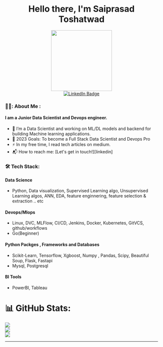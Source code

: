 
<p>
  <h1 align="center"><b>Hello there, I'm Saiprasad Toshatwad </b></h1>
</p>

<div id="header" align="center">
  <img src="https://media0.giphy.com/media/M9gbBd9nbDrOTu1Mqx/giphy.gif?cid=790b7611021c6f00b63ed67cb3038f7ef33aff0ad0464ca1&rid=giphy.gif&ct=s" width="200"/>
</div>

<div id="badges" align="center">
  <a href="https://www.linkedin.com/in/saiprasad-toshatwad-a75449206/">
    <img src="https://img.shields.io/badge/LinkedIn-blue?style=for-the-badge&logo=linkedin&logoColor=white" alt="LinkedIn Badge"/>
  </a>
</div>

### 👨‍💻: About Me :
#### I am a Junior Data Scientist and Devops engineer.

- :telescope: I’m a Data Scientist and working on ML/DL models and backend for building Machine learning  applications.
- 🥅 2023 Goals: To become a Full Stack Data Scientist and Devops Pro
- :zap: In my free time, I read tech articles on medium.
- 📬 How to reach me: [Let's get in touch!][linkedin]

### :hammer_and_wrench: Tech Stack:

#### Data Science
- Python, Data visualization, Supervised Learning algo, Unsupervised Learning
algos, ANN, EDA, feature enginnering, feature selection & extraction .. etc

#### Devops/Mlops
- Linux, DVC, MLFlow, CI/CD, Jenkins, Docker, Kubernetes, GitVCS, github/workflows
- Go(Beginner)

#### Python Packges , Frameworks and Databases
- Scikit-Learn, Tensorflow, Xgboost, Numpy , Pandas, Scipy, Beautiful Soup, Flask, Fastapi
- Mysql, Postgresql

#### BI Tools
- PowerBI, Tableau

# 📊 GitHub Stats:
![](https://github-readme-stats.vercel.app/api?username=dev-hack95&theme=vue-dark&hide_border=false&include_all_commits=false&count_private=false)<br/>
![](https://github-readme-streak-stats.herokuapp.com/?user=dev-hack95&theme=vue-dark&hide_border=false)<br/>
![](https://github-readme-stats.vercel.app/api/top-langs/?username=dev-hack95&theme=vue-dark&hide_border=false&include_all_commits=false&count_private=false&layout=compact)

<!-- Proudly created with GPRM ( https://gprm.itsvg.in ) -->
---


<!--
**dev-hack95/dev-hack95** is a ✨ _special_ ✨ repository because its `README.md` (this file) appears on your GitHub profile.

Here are some ideas to get you started:

- 🔭 I’m currently working on ...
- 🌱 I’m currently learning ...
- 👯 I’m looking to collaborate on ...
- 🤔 I’m looking for help with ...
- 💬 Ask me about ...
- 📫 How to reach me: ...
- 😄 Pronouns: ...
- ⚡ Fun fact: ...
-->
